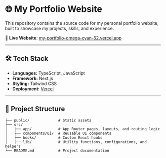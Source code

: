 # 🌐 My Portfolio Website

This repository contains the source code for my personal portfolio website, built to showcase my projects, skills, and experience.

🔗 **Live Website:** [my-portfolio-omega-cyan-52.vercel.app](https://my-portfolio-omega-cyan-52.vercel.app/)

---

## 🛠️ Tech Stack
- **Languages:** TypeScript, JavaScript  
- **Framework:** Next.js 
- **Styling:** Tailwind CSS
- **Deployment:** [Vercel](https://vercel.com/)
---

## 📂 Project Structure
```plaintext
├── public/             # Static assets
├── src/
│   ├── app/            # App Router pages, layouts, and routing logic
│   ├── components/ui/  # Reusable UI components
│   ├── hooks/          # Custom React hooks
│   ├── lib/            # Utility functions, configurations, and helpers
└── README.md           # Project documentation

